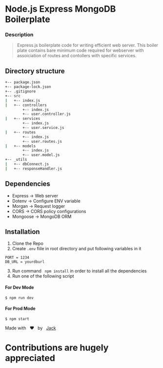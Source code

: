 # Node.js Express MongoDB Boilerplate

### Description

> Express.js boilerplate code for writing efficient web server. This boiler plate contains 
> bare minimum code required for webserver with assoiciation of routes and contollers
> with specific services.

## Directory structure 


```sh
+-- package.json
+-- package-lock.json
+-- .gitignore
+-- src
|   +-- index.js
|   +-- controllers
        +-- index.js
        +-- user.controller.js
|   +-- services
        +-- index.js
        +-- user.service.js
|   +-- routes
        +-- index.js
        +-- user.routes.js
|   +-- models
        +-- index.js
        +-- user.model.js
+-- _utils
|   +-- dbConnect.js
|   +-- responseHandler.js

```


## Dependencies 

* Express -> Web server
* Dotenv -> Configure ENV variable
* Morgan -> Request logger
* CORS -> CORS policy configurations
* Mongoose -> MongoDB ORM

## Installation
    
1. Clone the Repo
2. Create `.env` fiile in root directory and put following variables in it 
```
PORT = 1234
DB_URL = yourdburl
```
3. Run command  ```  npm install ``` in order to install all the dependencies
4. Run one of the following script

#### For Dev Mode 

`$ npm run dev`

#### For Prod Mode 
`$ npm start`



Made with &nbsp; ❤️ &nbsp;  by &nbsp; <a href="https://github.com/jack-sparroow"> Jack </a>


# Contributions are hugely appreciated 